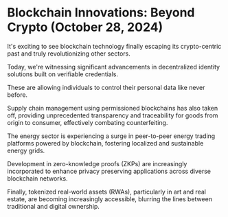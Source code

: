 # Blockchain Innovations: Beyond Crypto (October 28, 2024)

It's exciting to see blockchain technology finally escaping its crypto-centric past and truly revolutionizing other sectors.

Today, we're witnessing significant advancements in decentralized identity solutions built on verifiable credentials.

These are allowing individuals to control their personal data like never before.

Supply chain management using permissioned blockchains has also taken off, providing unprecedented transparency and traceability for goods from origin to consumer, effectively combating counterfeiting.

The energy sector is experiencing a surge in peer-to-peer energy trading platforms powered by blockchain, fostering localized and sustainable energy grids.

Development in zero-knowledge proofs (ZKPs) are increasingly incorporated to enhance privacy preserving applications across diverse blockchain networks.

Finally, tokenized real-world assets (RWAs), particularly in art and real estate, are becoming increasingly accessible, blurring the lines between traditional and digital ownership.
